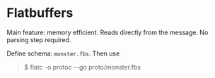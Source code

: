 # Flatbuffers

Main feature: memory efficient. Reads directly from the message. No parsing step required.

Define schema: `monster.fbs`. Then use

> $ flatc -o protoc --go proto/monster.fbs

